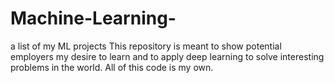 # Machine-Learning-
a list of my ML projects
This repository is meant to show potential employers my desire to learn and to apply deep learning to solve interesting problems in the world. 
All of this code is my own. 
